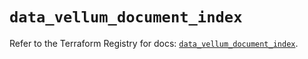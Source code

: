 # `data_vellum_document_index`

Refer to the Terraform Registry for docs: [`data_vellum_document_index`](https://registry.terraform.io/providers/vellum-ai/vellum/0.0.2/docs/data-sources/document_index).
